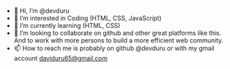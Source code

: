 - 👋 Hi, I’m @devduru
- 👀 I’m interested in Coding (HTML, CSS, JavaScript)
- 🌱 I’m currently learning (HTML, CSS)
- 💞️ I’m looking to collaborate on github and other great platforms like this. And to work with more persons to build a more efficient web community.
- 📫 How to reach me is probably on github @devduru or with my gmail account daviduru65@gmail.com

<!---
devduru/devduru is a ✨ special ✨ repository because its `README.md` (this file) appears on your GitHub profile.
You can click the Preview link to take a look at your changes.
--->
